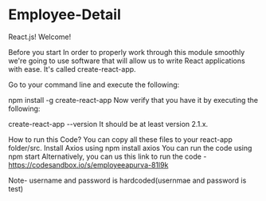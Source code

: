 # Employee-Detail
React.js!
Welcome!

Before you start
In order to properly work through this module smoothly we're going to use software that will allow us to write React applications with ease. It's called create-react-app.

Go to your command line and execute the following:

npm install -g create-react-app
Now verify that you have it by executing the following:

create-react-app --version
It should be at least version 2.1.x.

How to run this Code?
You can copy all these files to your react-app folder/src.
Install Axios using npm install axios
You can run the code using npm start
Alternatively, you can us this link to run the code - https://codesandbox.io/s/employeeapurva-81l9k

Note- username and password is hardcoded(usernmae and password is test)

